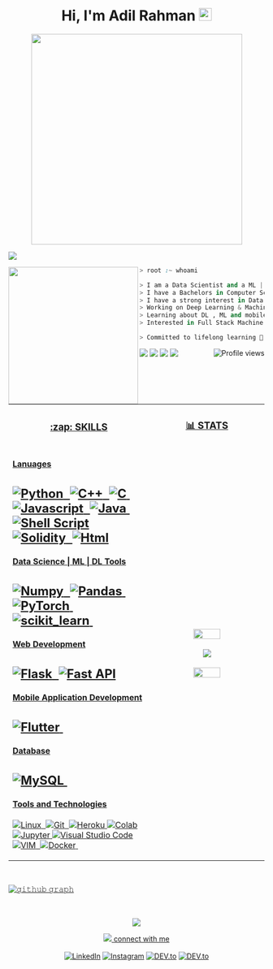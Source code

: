 <h1 align="center">
Hi, I'm Adil Rahman
  <img src="https://media.giphy.com/media/hvRJCLFzcasrR4ia7z/giphy.gif" width="25">  </a> <br/>
</h1>


<!-- <img src="https://gpvc.arturio.dev/adilrahman" alt="Profile views" align='right'/> <a href="https://github.com/adilrahman/"> </a> 
<br/> -->

<!-- Typing SVG by DenverCoder1 - https://github.com/DenverCoder1/readme-typing-svg -->
</p>
<p align="center">
  <!-- <a href="https://github.com/DenverCoder1/readme-typing-svg"><img src="https://readme-typing-svg.herokuapp.com?font=Architects+Daughter&lines=Computer+Science+Student;Data+Scientist;ML+AND+DL+Enthusiast;Python+Developer;Committed+to+lifelong+learning&center=true&width=980&height=35"></a> -->
  
<img src="https://readme-typing-svg.herokuapp.com?font=Architects+Daughter&color=22EBF7&size=25&center=true&lines=Computer+Science+Student;Data+Scientist;ML+And+DL+Enthusiast;Python+Developer;Committed+to+lifelong+learning" width="415" />
 
  
</p>

<img src="https://user-images.githubusercontent.com/73097560/115834477-dbab4500-a447-11eb-908a-139a6edaec5c.gif" /> <!-- line breaker -->


<img align="left" src="https://camo.githubusercontent.com/79c0410bf0683e6d0fc0a09ce3fb76b1fb6811f37867b5485feb504d38990e1f/68747470733a2f2f632e74656e6f722e636f6d2f2d5579674268336e6e664541414141432f636f64696e672e676966" width="255" height="270" />


<!---- <img align="center" src = "https://media2.giphy.com/media/QssGEmpkyEOhBCb7e1/giphy.gif?cid=ecf05e47a0n3gi1bfqntqmob8g9aid1oyj2wr3ds3mg700bl&rid=giphy.gif" width = 30px> <i><small>About me</small></i> --->



```css
> root :~ whoami 
```
```python
> I am a Data Scientist and a ML | DL Developer 💻
> I have a Bachelors in Computer Science from KTU 📚 - kerala,India
> I have a strong interest in Data Science and AI 📝
> Working on Deep Learning & Machine Learning 🔭
> Learning about DL , ML and mobile application development 👨‍💻 
> Interested in Full Stack Machine Learning Application development 🚩

> Committed to lifelong learning 💖
```

<img src="https://img.shields.io/badge/Focus-Machine%20Learning-brightgreen" />  <img src="https://gpvc.arturio.dev/adilrahman" alt="Profile views" align='right'/> <img src="https://img.shields.io/badge/Focus-Data%20Science-brightgreen" />  <img src="https://img.shields.io/badge/Focus-Deep%20Learning-brightgreen" />  <a href="https://github.com/adilrahman/">
<img src="https://user-images.githubusercontent.com/73097560/115834477-dbab4500-a447-11eb-908a-139a6edaec5c.gif" /> <!-- line breaker -->

</br>




<table width="100%" >
<tr>
 
  <td> <h3 align="center"> :zap: SKILLS </h3>   </td>
  <td> 
  <h3 align="center"> 📊  STATS </h3>
  </td>
 
 </tr>
 <tr>
    <td width="55%">
     
 

#### Lanuages 

![Python](https://img.shields.io/badge/-Python-05122A?style=flat&logo=python)&nbsp;
![C++](https://img.shields.io/badge/-C++-05122A?style=flat&logo=C%2B%2B&logoColor=00599C)&nbsp;
![C](https://img.shields.io/badge/-C-05122A?style=flat&logo=C%2B%2B&logoColor=00599C)&nbsp;
![Javascript](https://img.shields.io/badge/JavaScript-F7DF1E?style=flat&logo=javascript&logoColor=black)&nbsp;
![Java](https://img.shields.io/badge/Java-%23150458.svg?style=flat&logo=java&logoColor=orange)&nbsp;
![Shell Script](https://img.shields.io/badge/Shell_Script-121011?style=flat&logo=gnu-bash&logoColor=white)
![Solidity](https://img.shields.io/badge/Solidity-e6e6e6?style=flat&logo=solidity&logoColor=black)&nbsp;
![Html](https://img.shields.io/badge/HTML%20-%23E34F26.svg?logo=html5&logoColor=white)
---
#### Data Science | ML | DL Tools

![Numpy](https://img.shields.io/badge/Numpy-777BB4?style=flat&logo=numpy&logoColor=white)&nbsp;
![Pandas](https://img.shields.io/badge/Pandas-2C2D72?style=flat&logo=pandas&logoColor=white)&nbsp;<!-- ! -->
![PyTorch](https://img.shields.io/badge/PyTorch-EE4C2C?style=flat&logo=PyTorch&logoColor=white)&nbsp;
![scikit_learn](https://img.shields.io/badge/scikit_learn-F7931E?style=flat&logo=scikit-learn&logoColor=white)&nbsp;
---
      
#### Web Development
![Flask](https://img.shields.io/badge/Flask-000000?style=flat&logo=flask&logoColor=white)&nbsp;
![Fast API](https://img.shields.io/badge/fastapi-109989?style=flat&logo=FASTAPI&logoColor=white)
---
#### Mobile Application Development

![Flutter](https://img.shields.io/badge/Flutter-02569B?style=flat&logo=flutter&logoColor=white)&nbsp;
---
#### Database

![MySQL](https://img.shields.io/badge/MySQL-00000F?style=flat&logo=mysql&logoColor=white)&nbsp;
---
#### Tools and Technologies

![Linux](https://img.shields.io/badge/Linux-05122A?style=flat&logo=linux&logoColor=white)&nbsp;
![Git](https://img.shields.io/badge/-Git-05122A?style=flat&logo=git)&nbsp;
![Heroku](https://img.shields.io/badge/Heroku%20-%23430098.svg?logo=heroku&logoColor=white)
![Colab](https://img.shields.io/badge/Colab-00b56a.svg?logo=google-colab&logoColor=white)
![Jupyter](https://img.shields.io/badge/Jupyter%20-%23F37626.svg?logo=Jupyter&logoColor=white)
![Visual Studio Code](https://img.shields.io/badge/Visual%20Studio%20Code-0078d7.svg?logo=visual-studio-code&logoColor=white)
![VIM](https://img.shields.io/badge/VIM-%2311AB00.svg?&style=flat&logo=vim&logoColor=white)&nbsp;
![Docker](https://img.shields.io/badge/Docker-2CA5E0?style=flat&logo=docker&logoColor=white)&nbsp;
    
</td>
    <td>


<p align="center">
  <img height="50%" width="auto" src ="https://github-readme-stats.vercel.app/api?username=adilrahman&show_icons=true&count_private=true&theme=darcula&hide_border=true&hide=issues,contribs&bg_color=00000000">
 </br>
  </br>
 <img src ="https://github-readme-streak-stats.herokuapp.com?user=adilrahman&theme=darcula&hide_border=true&background=FFFFFF00">
 </br> </br>
  <img height="50%" width="auto" src ="https://github-readme-stats.vercel.app/api/top-langs/?username=adilrahman&layout=compact&hide_border=true&theme=darcula&bg_color=00000000&langs_count=8&hide=jupyter%20notebook,tex,css">
</p>
     
  </td>
 </tr>
</table>
<br>

![𝚐𝚒𝚝𝚑𝚞𝚋 𝚐𝚛𝚊𝚙𝚑](https://activity-graph.herokuapp.com/graph?username=adilrahman&theme=react-dark&hide_border=true&area=true)


<br>
<div align="center">
<br>
<img src="https://user-images.githubusercontent.com/73097560/115834477-dbab4500-a447-11eb-908a-139a6edaec5c.gif" /> <!-- line breaker -->

<p>
<img src="https://user-images.githubusercontent.com/73097560/115834477-dbab4500-a447-11eb-908a-139a6edaec5c.gif" /> <!-- line breaker -->
 <a href="https://www.linkedin.com/in/adil-rahman-80b17a23a/"  >connect with me</a><br><br>
<a href="https://www.linkedin.com/in/adil-rahman-80b17a23a/" target="_blank"><img src="https://img.shields.io/badge/LinkedIn-0077B5?style=for-the-badge&logo=linkedin&logoColor=white" alt="LinkedIn"></a> <a href="https://www.instagram.com/___i_am_iron_man/?hl=en" target="_blank"><img src="https://img.shields.io/badge/Instagram-E4405F?style=for-the-badge&logo=instagram&logoColor=white" alt="Instagram"></a> <a href="https://twitter.com/bitbyte_1337" target="_blank"><img src="https://img.shields.io/badge/Twitter-1DA1F2?style=for-the-badge&logo=twitter&logoColor=white" alt="DEV.to"></a> <a href="https://medium.com/@adilrahman_1337" target="_blank"><img src="https://img.shields.io/badge/Medium-12100E?style=for-the-badge&logo=medium&logoColor=white" alt="DEV.to"></a>

</p>
</div>
